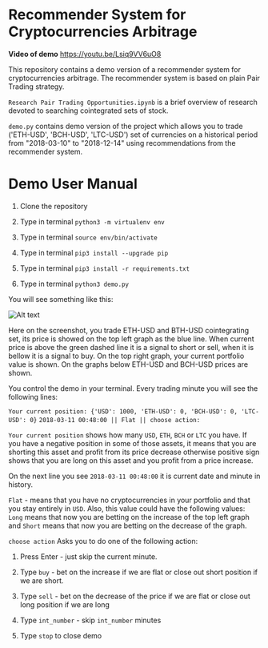 # Recommender System for Cryptocurrencies Arbitrage

**Video of demo** https://youtu.be/Lsiq9VV6uO8

This repository contains a demo version of a recommender system for cryptocurrencies arbitrage. The recommender system is based on plain Pair Trading strategy.

`Research Pair Trading Opportunities.ipynb` is a brief overview of research devoted to searching cointegrated sets of stock. 

`demo.py` contains demo version of the project which allows you to trade ('ETH-USD', 'BCH-USD', 'LTC-USD') set of currencies on a historical period from "2018-03-10" to "2018-12-14" using recommendations from the recommender system. 

# Demo User Manual 

1. Clone the repository

2. Type in terminal `python3 -m virtualenv env`

3. Type in terminal `source env/bin/activate`

4. Type in terminal `pip3 install --upgrade pip`

5. Type in terminal `pip3 install -r requirements.txt`

6. Type in terminal `python3 demo.py`

You will see something like this:

![Alt text](media/rec_system_demo.png)

Here on the screenshot, you trade ETH-USD and BTH-USD cointegrating set, its price is showed on the top left graph as the blue line. When current price is above the green dashed line it is a signal to short or sell, when it is bellow it is a signal to buy. On the top right graph, your current portfolio value is shown. On the graphs below ETH-USD and BCH-USD prices are shown. 

You control the demo in your terminal. Every trading minute you will see the following lines:

`Your current position: {'USD': 1000, 'ETH-USD': 0, 'BCH-USD': 0, 'LTC-USD': 0}`
`2018-03-11 00:48:00 || Flat || choose action:`

`Your current position` shows how many `USD`, `ETH`, `BCH` or `LTC` you have. If you have a negative position in some of those assets, it means that you are shorting this asset and profit from its price decrease otherwise positive sign shows that you are long on this asset and you profit from a price increase. 

On the next line you see `2018-03-11 00:48:00` it is current date and minute in history.

`Flat` - means that you have no cryptocurrencies in your portfolio and that you stay entirely in `USD`. Also, this value could have the following values: `Long` means that now you are betting on the increase of the top left graph and `Short` means that now you are betting on the decrease of the graph. 

`choose action` Asks you to do one of the following action:

1. Press Enter - just skip the current minute.

2. Type `buy` - bet on the increase if we are flat or close out short position if we are short.

3. Type `sell` - bet on the decrease of the price if we are flat or close out long position if we are long

4. Type `int_number` - skip `int_number` minutes

5. Type `stop` to close demo




